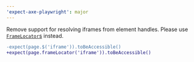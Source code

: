 ```yaml
---
'expect-axe-playwright': major
---
```


Remove support for resolving iframes from element handles. Please use [`FrameLocator`s](https://playwright.dev/docs/api/class-framelocator) instead.

```diff
-expect(page.$('iframe')).toBeAccessible()
+expect(page.frameLocator('iframe')).toBeAccessible()
```
